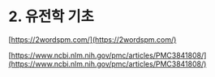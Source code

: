# 2. 유전학 기초

[https://2wordspm.com/](https://2wordspm.com/)

[https://www.ncbi.nlm.nih.gov/pmc/articles/PMC3841808/](https://www.ncbi.nlm.nih.gov/pmc/articles/PMC3841808/)

